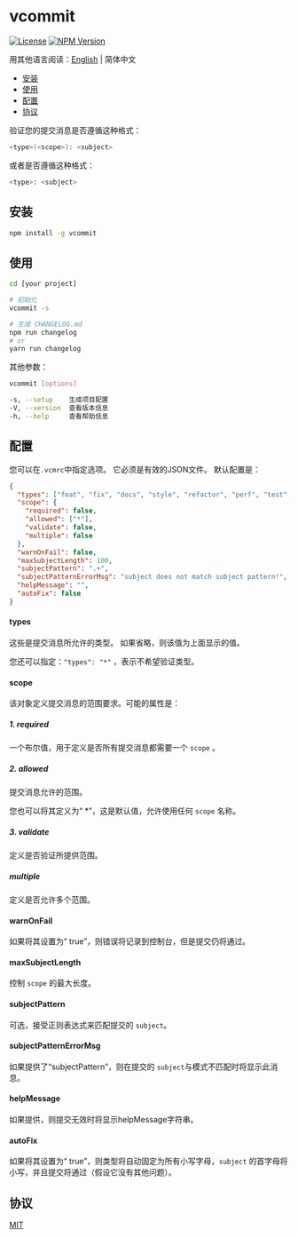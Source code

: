 # vcommit

[![License](https://img.shields.io/npm/l/vcommit)](https://www.npmjs.org/package/vcommit)
[![NPM Version](https://img.shields.io/npm/v/vcommit)](https://www.npmjs.org/package/vcommit)

用其他语言阅读：[English](./Readme.md) | 简体中文

- [安装](#安装)
- [使用](#使用)
- [配置](#配置)
- [协议](#协议)

验证您的提交消息是否遵循这种格式：

``` bash
<type>(<scope>): <subject>
```

或者是否遵循这种格式：

``` bash
<type>: <subject>
```

## 安装

```bash
npm install -g vcommit
```

## 使用
```bash
cd [your project]

# 初始化
vcommit -s

# 生成 CHANGELOG.md
npm run changelog
# or 
yarn run changelog
```

其他参数：

```bash
vcommit [options]

-s, --setup    生成项目配置
-V, --version  查看版本信息
-h, --help     查看帮助信息
```

## 配置
您可以在`.vcmrc`中指定选项。
它必须是有效的JSON文件。
默认配置是：

```json
{
  "types": ["feat", "fix", "docs", "style", "refactor", "perf", "test", "build", "ci", "chore", "revert"],
  "scope": {
    "required": false,
    "allowed": ["*"],
    "validate": false,
    "multiple": false
  },
  "warnOnFail": false,
  "maxSubjectLength": 100,
  "subjectPattern": ".+",
  "subjectPatternErrorMsg": "subject does not match subject pattern!",
  "helpMessage": "",
  "autoFix": false
}
```

#### types

这些是提交消息所允许的类型。 如果省略，则该值为上面显示的值。

您还可以指定：`"types": "*"` ，表示不希望验证类型。

#### scope

该对象定义提交消息的范围要求。可能的属性是：

##### 1. required

一个布尔值，用于定义是否所有提交消息都需要一个 `scope` 。

##### 2. allowed

提交消息允许的范围。

您也可以将其定义为“ *”，这是默认值，允许使用任何 `scope` 名称。

##### 3. validate

定义是否验证所提供范围。

##### multiple

定义是否允许多个范围。

#### warnOnFail

如果将其设置为“ true”，则错误将记录到控制台，但是提交仍将通过。

#### maxSubjectLength

控制 `scope` 的最大长度。

#### subjectPattern

可选，接受正则表达式来匹配提交的 `subject`。

#### subjectPatternErrorMsg

如果提供了“subjectPattern”，则在提交的 `subject`与模式不匹配时将显示此消息。

#### helpMessage

如果提供，则提交无效时将显示helpMessage字符串。

#### autoFix

如果将其设置为“ true”，则类型将自动固定为所有小写字母，`subject` 的首字母将小写，并且提交将通过（假设它没有其他问题）。

## 协议

[MIT](https://github.com/iyolee/vcommit/blob/master/LICENSE)